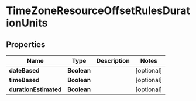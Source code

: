 # TimeZoneResourceOffsetRulesDurationUnits

## Properties
Name | Type | Description | Notes
------------ | ------------- | ------------- | -------------
**dateBased** | **Boolean** |  |  [optional]
**timeBased** | **Boolean** |  |  [optional]
**durationEstimated** | **Boolean** |  |  [optional]
